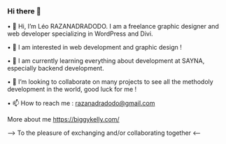 ### Hi there 👋

•	👋 Hi, I’m Léo RAZANADRADODO. I am a freelance graphic designer and web developer specializing in WordPress and Divi.

•	👀 I am interested in web development and graphic design !

•	🌱 I am currently learning everything about development at SAYNA, especially backend development.

•	💞️ I’m looking to collaborate on many projects to see all the methodoly development in the world, good luck for me !

•	📫 How to reach me : razanadradodo@gmail.com


More about me  https://biggykelly.com/

--> To the pleasure of exchanging and/or collaborating together <--
